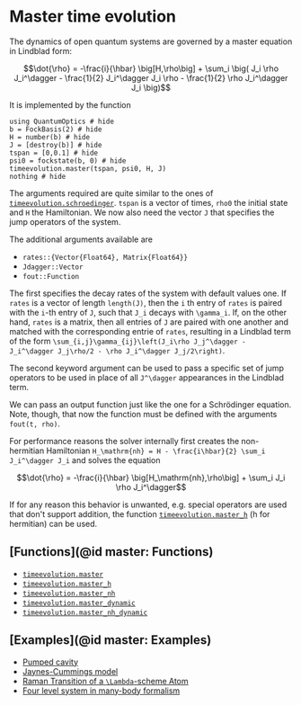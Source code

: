 # Master time evolution

The dynamics of open quantum systems are governed by a master equation in Lindblad form:

```math
\dot{\rho} = -\frac{i}{\hbar} \big[H,\rho\big]
             + \sum_i \big(
                    J_i \rho J_i^\dagger
                    - \frac{1}{2} J_i^\dagger J_i \rho
                    - \frac{1}{2} \rho J_i^\dagger J_i
                \big)
```

It is implemented by the function

```@example master
using QuantumOptics # hide
b = FockBasis(2) # hide
H = number(b) # hide
J = [destroy(b)] # hide
tspan = [0,0.1] # hide
psi0 = fockstate(b, 0) # hide
timeevolution.master(tspan, psi0, H, J)
nothing # hide
```

The arguments required are quite similar to the ones of [`timeevolution.schroedinger`](@ref). `tspan` is a vector of times, `rho0` the initial state and `H` the Hamiltonian. We now also need the vector `J` that specifies the jump operators of the system.

The additional arguments available are

* `rates::{Vector{Float64}, Matrix{Float64}}`
* `Jdagger::Vector`
* `fout::Function`

The first specifies the decay rates of the system with default values one. If `rates` is a vector of length `length(J)`, then the `i` th entry of `rates` is paired with the `i`-th entry of `J`, such that `J_i` decays with ``\gamma_i``. If, on the other hand, `rates` is a matrix, then all entries of `J` are paired with one another and matched with the corresponding entrie of `rates`, resulting
in a Lindblad term of the form ``\sum_{i,j}\gamma_{ij}\left(J_i\rho J_j^\dagger - J_i^\dagger J_j\rho/2 - \rho J_i^\dagger J_j/2\right)``.

The second keyword argument can be used to pass a specific set of jump operators to be used in place of all ``J^\dagger`` appearances in the Lindblad term.

We can pass an output function just like the one for a Schrödinger equation. Note, though, that now the function must be defined with the arguments `fout(t, rho)`.

For performance reasons the solver internally first creates the non-hermitian Hamiltonian ``H_\mathrm{nh} = H - \frac{i\hbar}{2} \sum_i J_i^\dagger J_i`` and solves the equation

```math
\dot{\rho} = -\frac{i}{\hbar} \big[H_\mathrm{nh},\rho\big]
             + \sum_i J_i \rho J_i^\dagger
```

If for any reason this behavior is unwanted, e.g. special operators are used that don't support addition, the function [`timeevolution.master_h`](@ref) (h for hermitian) can be used.


## [Functions](@id master: Functions)

* [`timeevolution.master`](@ref)
* [`timeevolution.master_h`](@ref)
* [`timeevolution.master_nh`](@ref)
* [`timeevolution.master_dynamic`](@ref)
* [`timeevolution.master_nh_dynamic`](@ref)


## [Examples](@id master: Examples)

* [Pumped cavity](@ref)
* [Jaynes-Cummings model](@ref)
* [Raman Transition of a ``\Lambda``-scheme Atom](@ref)
* [Four level system in many-body formalism](@ref)
